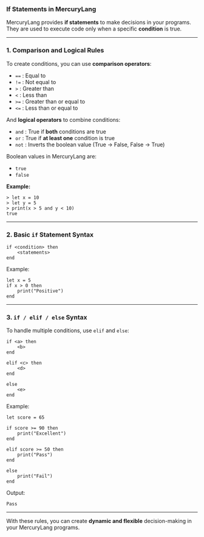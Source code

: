 ### If Statements in MercuryLang

MercuryLang provides **if statements** to make decisions in your programs. They are used to execute code only when a specific **condition** is true.

---

### 1. Comparison and Logical Rules

To create conditions, you can use **comparison operators**:

* `==` : Equal to
* `!=` : Not equal to
* `>`  : Greater than
* `<`  : Less than
* `>=` : Greater than or equal to
* `<=` : Less than or equal to

And **logical operators** to combine conditions:

* `and` : True if **both** conditions are true
* `or`  : True if **at least one** condition is true
* `not` : Inverts the boolean value (True → False, False → True)

Boolean values in MercuryLang are:

* `true`
* `false`

**Example:**

```
> let x = 10
> let y = 5
> print(x > 5 and y < 10)
true
```

---

### 2. Basic `if` Statement Syntax

```
if <condition> then
    <statements>
end
```

Example:

```
let x = 5
if x > 0 then
    print("Positive")
end
```

---

### 3. `if / elif / else` Syntax

To handle multiple conditions, use `elif` and `else`:

```
if <a> then
    <b>
end

elif <c> then
    <d>
end

else
    <e>
end
```

Example:

```
let score = 65

if score >= 90 then
    print("Excellent")
end

elif score >= 50 then
    print("Pass")
end

else
    print("Fail")
end
```

Output:

```
Pass
```

---

With these rules, you can create **dynamic and flexible** decision-making in your MercuryLang programs.
